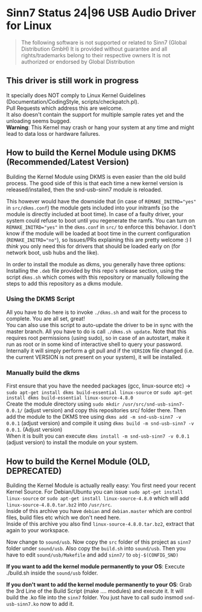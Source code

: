 # Sinn7 Status 24|96 USB Audio Driver for Linux

> The following software is not supported or related to Sinn7 (Global Distribution GmbH) 
> It is provided without guarantee and all rights/trademarks belong to their respective owners
> It is not authorized or endorsed by Global Distribution

## This driver is still work in progress
It specially does NOT comply to Linux Kernel Guidelines (Documentation/CodingStyle, scripts/checkpatch.pl).  
Pull Requests which address this are welcome.  
It also doesn't contain the support for multiple sample rates yet and the unloading seems bugged.  
**Warning**: This Kernel may crash or hang your system at any time and might lead to data loss or hardware failures.


## How to build the Kernel Module using DKMS (Recommended/Latest Version)
Building the Kernel Module using DKMS is even easier than the old build process. The good side of this is that each time a new kernel version is released/installed, then the snd-usb-sinn7 module is reloaded.  

This however would have the downside that (in case of `REMAKE_INITRD="yes"` in `src/dkms.conf`) the module gets included into your initramfs (so the module is directly included at boot time).
In case of a faulty driver, your system could refuse to boot until you regenerate the ramfs. You can turn on `REMAKE_INITRD="yes"` in the `dkms.conf` in `src/` to enforce this behavior. I don't know if the module will be loaded at boot time in the current configuration (`REMAKE_INITRD="no"`), so Issues/PRs explaining this are pretty welcome :) I _think_ you only need this for drivers that should be loaded early on (for network boot, usb hubs and the like).

In order to install the module as dkms, you generally have three options: Installing the `.deb` file provided by this repo's release section, using the script `dkms.sh` which comes with this repository or manually following the steps to add this repository as a dkms module.

### Using the DKMS Script
All you have to do here is to invoke `./dkms.sh` and wait for the process to complete. You are all set, great!  
You can also use this script to auto-update the driver to be in sync with the master branch. All you have to do is call `./dkms.sh update`.
Note that this requires root permissions (using sudo), so in case of an autostart, make it run as root or in some kind of interactive shell to query your password.
Internally it will simply perform a git pull and if the `VERSION` file changed (i.e. the current VERSION is not present on your system), it will be installed.  

### Manually build the dkms
First ensure that you have the needed packages (gcc, linux-source etc) -> `sudo apt-get install dkms build-essential linux-source` or `sudo apt-get install dkms build-essential linux-source-4.8.0`  
Create the module directory using `sudo mkdir /usr/src/snd-usb-sinn7-0.0.1/` (adjust version) and copy this repositories src/ folder there.
Then add the module to the DKMS tree using `dkms add -m snd-usb-sinn7 -v 0.0.1` (adjust version) and compile it using `dkms build -m snd-usb-sinn7 -v 0.0.1`. (Adjust version)  
When it is built you can execute `dkms install -m snd-usb-sinn7 -v 0.0.1` (adjust version) to install the module on your system.  


## How to build the Kernel Module (OLD, DEPRECATED)
Building the Kernel Module is actually really easy: You first need your recent Kernel Source.
For Debian/Ubuntu you can issue `sudo apt-get install linux-source` or `sudo apt-get install linux-source-4.8.0`
which will add `linux-source-4.8.0.tar.bz2` into `/usr/src`.  
Inside of this archive you have `debian` and `debian.master` which are control files, build files etc which we don't need here.  
Inside of this archive you also find `linux-source-4.8.0.tar.bz2`, extract that again to your workspace.  
  
Now change to `sound/usb`. Now copy the `src` folder of this project as `sinn7` folder under `sound/usb`. Also copy the `build.sh` into `sound/usb`.
Then you have to edit `sound/usb/Makefile` and add `sinn7/` to `obj-$(CONFIG_SND)`

**If you want to add the kernel module permanently to your OS**: Execute ./build.sh inside the `sound/usb` folder.  

**If you don't want to add the kernel module permanently to your OS**: Grab the 3rd Line of the Build Script (make .... modules) and execute it. It will build the .ko file into the `sinn7` folder. You just have to call sudo insmod `snd-usb-sinn7.ko` now to add it.
